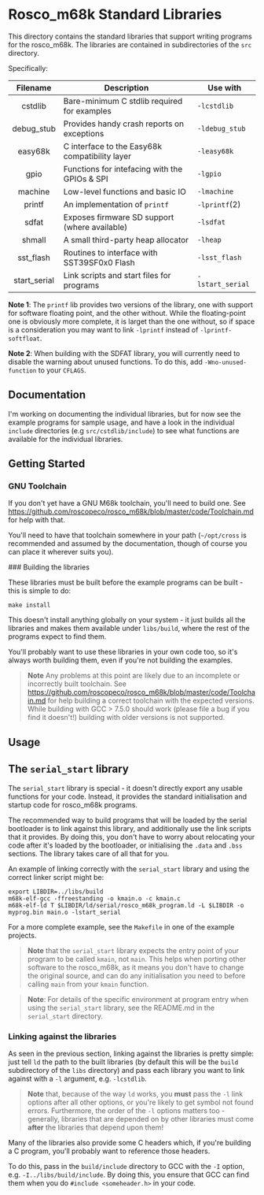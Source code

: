 # Rosco_m68k Standard Libraries

This directory contains the standard libraries that support writing
programs for the rosco_m68k. The libraries are contained in 
subdirectories of the `src` directory.

Specifically:

| Filename            | Description                                    | Use with         |
|:-------------------:|------------------------------------------------|------------------|
| cstdlib             | Bare-minimum C stdlib required for examples    | `-lcstdlib`      |
| debug_stub          | Provides handy crash reports on exceptions     | `-ldebug_stub`   |
| easy68k             | C interface to the Easy68k compatibility layer | `-leasy68k`      |
| gpio                | Functions for intefacing with the GPIOs & SPI  | `-lgpio`         |
| machine             | Low-level functions and basic IO               | `-lmachine`      |
| printf              | An implementation of `printf`                  | `-lprintf`(2)    |
| sdfat               | Exposes firmware SD support (where available)  | `-lsdfat`        |
| shmall              | A small third-party heap allocator             | `-lheap`         |
| sst_flash           | Routines to interface with SST39SF0x0 Flash    | `-lsst_flash`    |
| start_serial        | Link scripts and start files for programs      | `-lstart_serial` |

**Note 1**: The `printf` lib provides two versions of the library, 
one with support for software floating point, and the other without.
While the floating-point one is obviously more complete, it is larget
than the one without, so if space is a consideration you may want to 
link `-lprintf` instead of `-lprintf-softfloat`.

**Note 2**: When building with the SDFAT library, you will currently 
need to disable the warning about unused functions. To do this, add
`-Wno-unused-function` to your `CFLAGS`.
 
## Documentation

I'm working on documenting the individual libraries, but for now see
the example programs for sample usage, and have a look in the individual
`include` directories (e.g `src/cstdlib/include`) to see what functions
are available for the individual libraries.

## Getting Started

### GNU Toolchain

If you don't yet have a GNU M68k toolchain, you'll need to build one.
See https://github.com/roscopeco/rosco_m68k/blob/master/code/Toolchain.md 
for help with that. 

You'll need to have that toolchain somewhere in your path (`~/opt/cross`
is recommended and assumed by the documentation, though of course you
can place it wherever suits you).

### Building the libraries

These libraries must be built before the example programs can be 
built - this is simple to do:

```
make install
```

This doesn't install anything globally on your system - it just builds
all the libraries and makes them available under `libs/build`, where the
rest of the programs expect to find them.

You'll probably want to use these libraries in your own code too, so it's
always worth building them, even if you're not building the examples.

> **Note** Any problems at this point are likely due to an incomplete or
  incorrectly built toolchain. See 
  https://github.com/roscopeco/rosco_m68k/blob/master/code/Toolchain.md
  for help building a correct toolchain with the expected versions.
  While building with GCC > 7.5.0 should work (please file a bug if you
  find it doesn't!) building with older versions is not supported.

## Usage

## The `serial_start` library

The `serial_start` library is special - it doesn't directly export any 
usable functions for your code. Instead, it provides the standard 
initialisation and startup code for rosco_m68k programs. 

The recommended way to build programs that will be loaded by the
serial bootloader is to link against this library, and additionally
use the link scripts that it provides. By doing this, you don't have
to worry about relocating your code after it's loaded by the bootloader,
or initialising the `.data` and `.bss` sections. The library takes care
of all that for you.

An example of linking correctly with the `serial_start` library and using
the correct linker script might be:

```
export LIBDIR=../libs/build
m68k-elf-gcc -ffreestanding -o kmain.o -c kmain.c
m68k-elf-ld T $LIBDIR/ld/serial/rosco_m68k_program.ld -L $LIBDIR -o myprog.bin main.o -lstart_serial
```

For a more complete example, see the `Makefile` in one of the example
projects.

> **Note** that the `serial_start` library expects the entry point of your
  program to be called `kmain`, not `main`. This helps when porting other
  software to the rosco_m68k, as it means you don't have to change the
  original source, and can do any initialisation you need to before
  calling `main` from your `kmain` function.

> **Note**: For details of the specific environment at program entry when
  using the `serial_start` library, see the README.md in the `serial_start`
  directory.

### Linking against the libraries

As seen in the previous section, linking against the libraries is pretty
simple: just tell `ld` the path to the built libraries (by default this
will be the `build` subdirectory of the `libs` directory) and pass
each library you want to link against with a `-l` argument, e.g. `-lcstdlib`.

> **Note** that, because of the way `ld` works, you **must** pass the `-l`
  link options after all other options, or you're likely to get symbol not
  found errors. Furthermore, the order of the `-l` options matters too - 
  generally, libraries that are depended on by other libraries must come
  **after** the libraries that depend upon them!

Many of the libraries also provide some C headers which, if you're building
a C program, you'll probably want to reference those headers. 

To do this, pass in the `build/include` directory to GCC with the `-I` option,
e.g. `-I../libs/build/include`. By doing this, you ensure that GCC can find
them when you do `#include <someheader.h>` in your code. 


